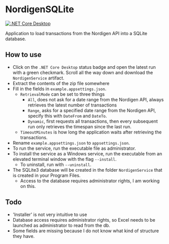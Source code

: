 # NordigenSQLite
[![.NET Core Desktop](https://github.com/BorisGerretzen/NordigenSQLite/actions/workflows/dotnet-desktop.yml/badge.svg)](https://github.com/BorisGerretzen/NordigenSQLite/actions/workflows/dotnet-desktop.yml)

Application to load transactions from the Nordigen API into a SQLite database.

## How to use
- Click on the `.NET Core Desktop` status badge and open the latest run with a green checkmark. Scroll all the way down and download the `NordigenService` artifact.
- Extract the contents of the zip file somewhere
- Fill in the fields in `example.appsettings.json`. 
  - `RetrievalMode` can be set to three things
    - `All`, does not ask for a date range from the Nordigen API, always retrieves the latest number of transactions
    - `Range`, asks for a specified date range from the Nordigen API, specify this with `DateFrom` and `DateTo`.
    - `Dynamic`, first requests all transactions, then every subsequent run only retrieves the timespan since the last run.
  - `TimeoutMinutes` is how long the application waits after retrieving the transactions.
- Rename `example.appsettings.json` to `appsettings.json`. 
- To run the service, run the executable file as administrator.
- To install the service as a Windows service, run the executable from an elevated terminal window with the flag `--install`.
  - To uninstall, run with `--uninstall`.
- The SQLite3 database will be created in the folder `NordigenService` that is created in your Program Files.
  - Access to the database requires administrator rights, I am working on this.

## Todo
- 'Installer' is not very intuitive to use
- Database access requires administrator rights, so Excel needs to be launched as administrator to read from the db.
- Some fields are missing because I do not know what kind of structure they have. 
